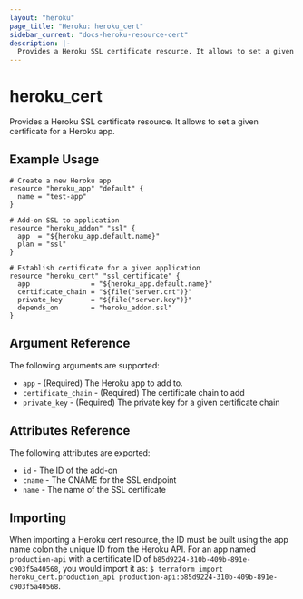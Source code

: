 ```yaml
---
layout: "heroku"
page_title: "Heroku: heroku_cert"
sidebar_current: "docs-heroku-resource-cert"
description: |-
  Provides a Heroku SSL certificate resource. It allows to set a given certificate for a Heroku app.
---
```


# heroku\_cert

Provides a Heroku SSL certificate resource. It allows to set a given certificate for a Heroku app.

## Example Usage

```hcl
# Create a new Heroku app
resource "heroku_app" "default" {
  name = "test-app"
}

# Add-on SSL to application
resource "heroku_addon" "ssl" {
  app  = "${heroku_app.default.name}"
  plan = "ssl"
}

# Establish certificate for a given application
resource "heroku_cert" "ssl_certificate" {
  app               = "${heroku_app.default.name}"
  certificate_chain = "${file("server.crt")}"
  private_key       = "${file("server.key")}"
  depends_on        = "heroku_addon.ssl"
}
```

## Argument Reference

The following arguments are supported:

* `app` - (Required) The Heroku app to add to.
* `certificate_chain` - (Required) The certificate chain to add
* `private_key` - (Required) The private key for a given certificate chain

## Attributes Reference

The following attributes are exported:

* `id` - The ID of the add-on
* `cname` - The CNAME for the SSL endpoint
* `name` - The name of the SSL certificate

## Importing

When importing a Heroku cert resource, the ID must be built using the app name colon the unique ID from the Heroku API. For an app named `production-api` with a certificate ID of `b85d9224-310b-409b-891e-c903f5a40568`, you would import it as: `$ terraform import heroku_cert.production_api production-api:b85d9224-310b-409b-891e-c903f5a40568`.
